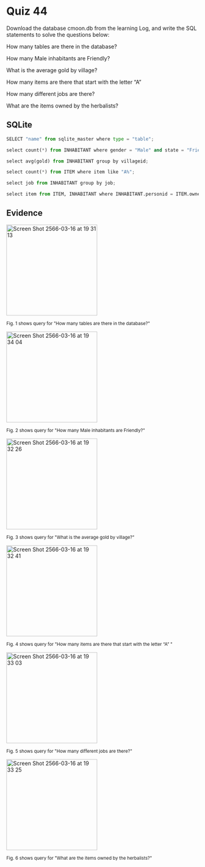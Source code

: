 # Quiz 44

Download the database cmoon.db from the learning Log, and write the SQL statements to solve the questions below:

How many tables are there in the database?

How many Male inhabitants are Friendly?

What is the average gold by village?

How many items are there that start with the letter “A”

How many different jobs are there? 

What are the items owned by the herbalists?

## SQLite

```py
SELECT "name" from sqlite_master where type = "table";

select count(*) from INHABITANT where gender = "Male" and state = "Friendly";

select avg(gold) from INHABITANT group by villageid;

select count(*) from ITEM where item like "A%";

select job from INHABITANT group by job;

select item from ITEM, INHABITANT where INHABITANT.personid = ITEM.owner and INHABITANT.job = "Herbalist";
```

## Evidence

<img width="238" alt="Screen Shot 2566-03-16 at 19 31 13" src="https://user-images.githubusercontent.com/111941936/225590031-05056f59-c3c4-4b2d-a027-3cbf8810d4b8.png">

<sub> Fig. 1 shows query for "How many tables are there in the database?"
  
<img width="238" alt="Screen Shot 2566-03-16 at 19 34 04" src="https://user-images.githubusercontent.com/111941936/225590793-3fe3afa2-0b02-4f7a-816b-5799c9b2954a.png">

<sub> Fig. 2 shows query for "How many Male inhabitants are Friendly?"
  
<img width="238" alt="Screen Shot 2566-03-16 at 19 32 26" src="https://user-images.githubusercontent.com/111941936/225590356-57a9b485-7120-4985-83c3-e6f9717615f6.png">
  
<sub> Fig. 3 shows query for "What is the average gold by village?"  

<img width="238" alt="Screen Shot 2566-03-16 at 19 32 41" src="https://user-images.githubusercontent.com/111941936/225590423-0cd4d8e3-0d6b-4c02-9e4a-7c9c13688bba.png">

<sub> Fig. 4 shows query for "How many items are there that start with the letter “A” "
  
<img width="238" alt="Screen Shot 2566-03-16 at 19 33 03" src="https://user-images.githubusercontent.com/111941936/225590515-0f249bf8-ebfe-4380-8790-5b4f5e9108c7.png">

<sub> Fig. 5 shows query for "How many different jobs are there?"
  
<img width="238" alt="Screen Shot 2566-03-16 at 19 33 25" src="https://user-images.githubusercontent.com/111941936/225590586-8f3081e1-a079-4431-8a1b-4b301d40acd5.png">
  
<sub> Fig. 6 shows query for "What are the items owned by the herbalists?"
